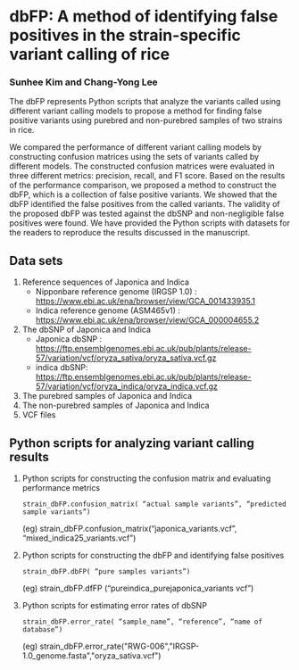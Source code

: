 # dbFP: A method of identifying false positives in the strain-specific variant calling of rice    
### Sunhee Kim and Chang-Yong Lee    
The dbFP represents Python scripts that analyze the variants called using different variant calling models to propose a method for finding false positive variants using purebred and non-purebred samples of two strains in rice.    

We compared the performance of different variant calling models by constructing confusion matrices using the sets of variants called by different models. The constructed confusion matrices were evaluated in three different metrics: precision, recall, and F1 score. Based on the results of the performance comparison, we proposed a method to construct the dbFP, which is a collection of false positive variants. We showed that the dbFP identified the false positives from the called variants. The validity of the proposed dbFP was tested against the dbSNP and non-negligible false positives were found. We have provided the Python scripts with datasets for the readers to reproduce the results discussed in the manuscript.    

## Data sets
1.	Reference sequences of Japonica and Indica
    - Nipponbare reference genome (IRGSP 1.0) : https://www.ebi.ac.uk/ena/browser/view/GCA_001433935.1
    - Indica reference genome (ASM465v1) : https://www.ebi.ac.uk/ena/browser/view/GCA_000004655.2
2.	The dbSNP of Japonica and Indica
    - Japonica dbSNP : https://ftp.ensemblgenomes.ebi.ac.uk/pub/plants/release-57/variation/vcf/oryza_sativa/oryza_sativa.vcf.gz
    -	indica dbSNP: https://ftp.ensemblgenomes.ebi.ac.uk/pub/plants/release-57/variation/vcf/oryza_indica/oryza_indica.vcf.gz
3. 	The purebred samples of Japonica and Indica
4.	The non-purebred samples of Japonica and Indica
5.	VCF files


## Python scripts for analyzing variant calling results
1. Python scripts for constructing the confusion matrix and evaluating performance metrics    
    ```
    strain_dbFP.confusion_matrix( “actual sample variants”, “predicted sample variants”)
    ```
   (eg) strain_dbFP.confusion_matrix(“japonica_variants.vcf”, “mixed_indica25_variants.vcf”)

2. Python scripts for constructing the dbFP and identifying false positives    
    ```
    strain_dbFP.dbFP( “pure samples variants”)
    ```
    (eg) strain_dbFP.dfFP (“pureindica_purejaponica_variants vcf”)

3. Python scripts for estimating error rates of dbSNP     
    ```
    strain_dbFP.error_rate( “sample_name”, “reference”, “name of database”)
    ```
    (eg) strain_dbFP.error_rate("RWG-006","IRGSP-1.0_genome.fasta","oryza_sativa.vcf")
